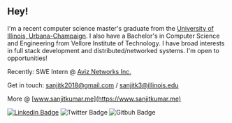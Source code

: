## Hey!

I'm a recent computer science master's graduate from the [University of Illinois, Urbana-Champaign](https://cs.illinois.edu). I also have a Bachelor's in Computer Science and Engineering from Vellore Institute of Technology. I have broad interests in full stack development and distributed/networked systems. I'm open to opportunities!

Recently: SWE Intern @ [Aviz Networks Inc.](https://www.aviznetworks.com)

Get in touch: [sanjitk2018@gmail.com](sanjitk2018@gmail.com) / [sanjitk3@illinois.edu](sanjitk3@illinois.edu)

More @ [www.sanjitkumar.me](https://www.sanjitkumar.me)

[![Linkedin Badge](https://img.shields.io/badge/-LinkedIn-blue?style=flat-square&logo=Linkedin&logoColor=white&link=https://www.linkedin.com/in/sanjit-kumar/)](https://www.linkedin.com/in/sanjit-kumar-b56b911a0/)
![Twitter Badge](https://img.shields.io/twitter/follow/sanjit_77?label=Sanjit%20Kumar&style=social)
![Gitbuh Badge](https://img.shields.io/github/followers/sanjitk7?style=social)
